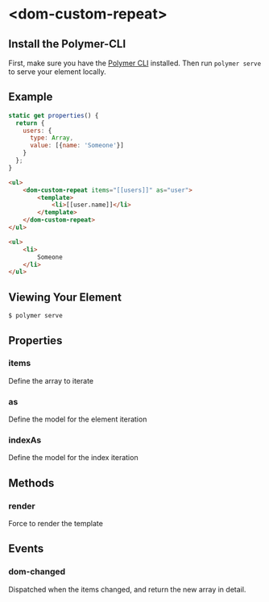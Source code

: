 # \<dom-custom-repeat\>


## Install the Polymer-CLI

First, make sure you have the [Polymer CLI](https://www.npmjs.com/package/polymer-cli) installed. Then run `polymer serve` to serve your element locally.

## Example

```js
static get properties() {
  return {
    users: {
      type: Array,
      value: [{name: 'Someone'}]
    }
  };
}
```

```html
<ul>
    <dom-custom-repeat items="[[users]]" as="user">
        <template>
            <li>[[user.name]]</li>
        </template>
    </dom-custom-repeat>
</ul>
```


```html
<ul>
    <li>
        Someone
    </li>
</ul>
```

## Viewing Your Element

```
$ polymer serve
```

## Properties

### items

Define the array to iterate

### as

Define the model for the element iteration

### indexAs

Define the model for the index iteration


## Methods

### render

Force to render the template

## Events

### dom-changed

Dispatched when the items changed, and return the new array in detail.
